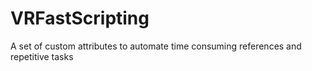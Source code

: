 # VRFastScripting
 A set of custom attributes to automate time consuming references and repetitive tasks
